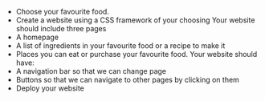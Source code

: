 - Choose your favourite food.
- Create a website using a CSS framework of your choosing
Your website should include three pages
- A homepage
- A list of ingredients in your favourite food or a recipe to make it
- Places you can eat or purchase your favourite food.
Your website should have:
- A navigation bar so that we can change page
- Buttons so that we can navigate to other pages by clicking on them
- Deploy your website
